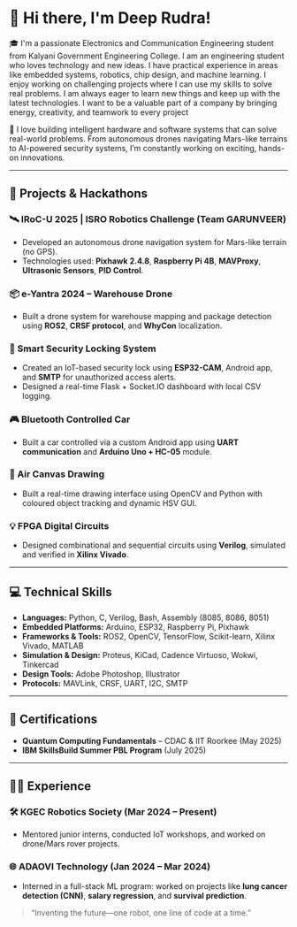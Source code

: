 # 👋 Hi there, I'm Deep Rudra!

🎓 I'm a passionate Electronics and Communication Engineering student from Kalyani Government Engineering College.
I am an engineering student who loves technology and new ideas. I have practical experience in areas like embedded systems, robotics, chip design, and machine learning. I enjoy working on challenging projects where I can use my skills to solve real problems. I am always eager to learn new things and keep up with the latest technologies. I want to be a valuable part of a company by bringing energy, creativity, and teamwork to every project

🔧 I love building intelligent hardware and software systems that can solve real-world problems. From autonomous drones navigating Mars-like terrains to AI-powered security systems, I’m constantly working on exciting, hands-on innovations.

---

## 🚀 Projects & Hackathons

### 🛰️ IRoC-U 2025 | ISRO Robotics Challenge (Team GARUNVEER)
- Developed an autonomous drone navigation system for Mars-like terrain (no GPS).
- Technologies used: **Pixhawk 2.4.8**, **Raspberry Pi 4B**, **MAVProxy**, **Ultrasonic Sensors**, **PID Control**.

### 📦 e-Yantra 2024 – Warehouse Drone
- Built a drone system for warehouse mapping and package detection using **ROS2**, **CRSF protocol**, and **WhyCon** localization.

### 🔐 Smart Security Locking System
- Created an IoT-based security lock using **ESP32-CAM**, Android app, and **SMTP** for unauthorized access alerts.
- Designed a real-time Flask + Socket.IO dashboard with local CSV logging.

### 🎮 Bluetooth Controlled Car
- Built a car controlled via a custom Android app using **UART communication** and **Arduino Uno + HC-05** module.

### 🎨 Air Canvas Drawing
- Built a real-time drawing interface using OpenCV and Python with coloured object tracking and dynamic HSV GUI.

### 💡 FPGA Digital Circuits
- Designed combinational and sequential circuits using **Verilog**, simulated and verified in **Xilinx Vivado**.

---

## 💻 Technical Skills

- **Languages:** Python, C, Verilog, Bash, Assembly (8085, 8086, 8051)  
- **Embedded Platforms:** Arduino, ESP32, Raspberry Pi, Pixhawk  
- **Frameworks & Tools:** ROS2, OpenCV, TensorFlow, Scikit-learn, Xilinx Vivado, MATLAB  
- **Simulation & Design:** Proteus, KiCad, Cadence Virtuoso, Wokwi, Tinkercad  
- **Design Tools:** Adobe Photoshop, Illustrator  
- **Protocols:** MAVLink, CRSF, UART, I2C, SMTP

---

## 🧠 Certifications

- **Quantum Computing Fundamentals** – CDAC & IIT Roorkee (May 2025)  
- **IBM SkillsBuild Summer PBL Program** (July 2025)

---

## 👨‍💻 Experience

### 🛠️ KGEC Robotics Society (Mar 2024 – Present)
- Mentored junior interns, conducted IoT workshops, and worked on drone/Mars rover projects.

### 🌐 ADAOVI Technology (Jan 2024 – Mar 2024)
- Interned in a full-stack ML program: worked on projects like **lung cancer detection (CNN)**, **salary regression**, and **survival prediction**.


> “Inventing the future—one robot, one line of code at a time.”
